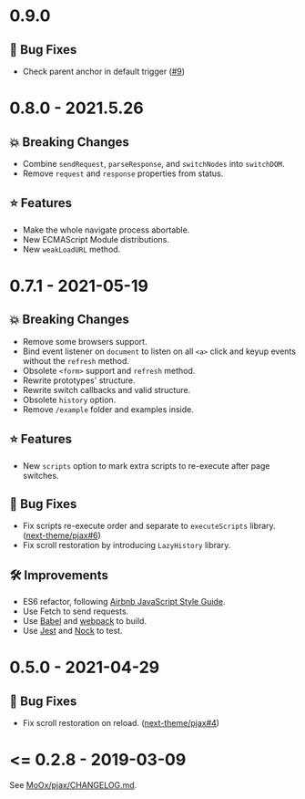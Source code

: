 # 0.9.0

## 🐛 Bug Fixes

* Check parent anchor in default trigger ([#9](https://github.com/PaperStrike/Pjax/pull/9))

# 0.8.0 - 2021.5.26

## 💥 Breaking Changes

- Combine `sendRequest`, `parseResponse`, and `switchNodes` into `switchDOM`.
- Remove `request` and `response` properties from status.

## ⭐ Features

- Make the whole navigate process abortable.
- New ECMAScript Module distributions.
- New `weakLoadURL` method.

# 0.7.1 - 2021-05-19

## 💥 Breaking Changes

- Remove some browsers support.
- Bind event listener on `document` to listen on all `<a>` click and keyup events without the `refresh` method.
- Obsolete `<form>` support and `refresh` method.
- Rewrite prototypes' structure.
- Rewrite switch callbacks and valid structure.
- Obsolete `history` option.
- Remove `/example` folder and examples inside.

## ⭐ Features

- New `scripts` option to mark extra scripts to re-execute after page switches.

## 🐞 Bug Fixes

- Fix scripts re-execute order and separate to `executeScripts` library. ([next-theme/pjax#6](https://github.com/next-theme/pjax/pull/6))
- Fix scroll restoration by introducing `LazyHistory` library.
  
## 🛠️ Improvements

- ES6 refactor, following [Airbnb JavaScript Style Guide](https://github.com/airbnb/javascript).
- Use Fetch to send requests.
- Use [Babel](https://babeljs.io/) and [webpack](https://webpack.js.org/) to build.
- Use [Jest](https://jestjs.io/) and [Nock](https://github.com/nock/nock) to test.

# 0.5.0 - 2021-04-29

## 🐞 Bug Fixes

- Fix scroll restoration on reload. ([next-theme/pjax#4](https://github.com/next-theme/pjax/pull/4))

# <= 0.2.8 - 2019-03-09

See [MoOx/pjax/CHANGELOG.md](https://github.com/MoOx/pjax/blob/480334b18253c721ba648675e90261f948e2bca0/CHANGELOG.md).
